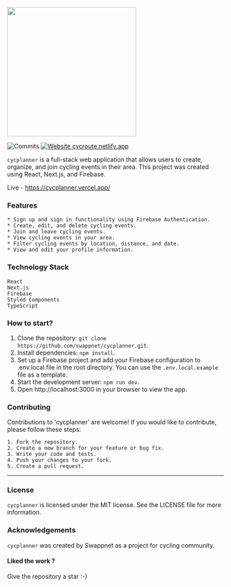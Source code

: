 <img align='center' src="public/assets/logo.svg" width="300px">

![Commits](https://img.shields.io/github/commit-activity/m/swappnet/cycplanner)
[![Website cycroute.netlify.app](https://img.shields.io/website-up-down-green-red/http/shields.io.svg)](https://cycplanner.vercel.app/)

`cycplanner` is a full-stack web application that allows users to create, organize, and join cycling events in their area. This project was created using React, Next.js, and Firebase.

Live - https://cycplanner.vercel.app/

### Features

    * Sign up and sign in functionality using Firebase Authentication.
    * Create, edit, and delete cycling events.
    * Join and leave cycling events.
    * View cycling events in your area.
    * Filter cycling events by location, distance, and date.
    * View and edit your profile information.

### Technology Stack

    React
    Next.js
    Firebase
    Styled Components
    TypeScript
    
### How to start?

   1. Clone the repository: `git clone https://github.com/swappnet/cycplanner.git`.
   2. Install dependencies: `npm install`.
   3. Set up a Firebase project and add your Firebase configuration to .env.local file in the root directory. You can use the `.env.local.example` file as a template.
   4. Start the development server: `npm run dev`.
   5. Open http://localhost:3000 in your browser to view the app.

### Contributing

Contributions to 'cycplanner' are welcome! If you would like to contribute, please follow these steps:

    1. Fork the repository.
    2. Create a new branch for your feature or bug fix.
    3. Write your code and tests.
    4. Push your changes to your fork.
    5. Create a pull request.

---

### License

`cycplanner` is licensed under the MIT license. See the LICENSE file for more information.

### Acknowledgements

`cycplanner` was created by Swappnet as a project for cycling community.

<h4>Liked the work ?</h4>
Give the repository a star :-)

